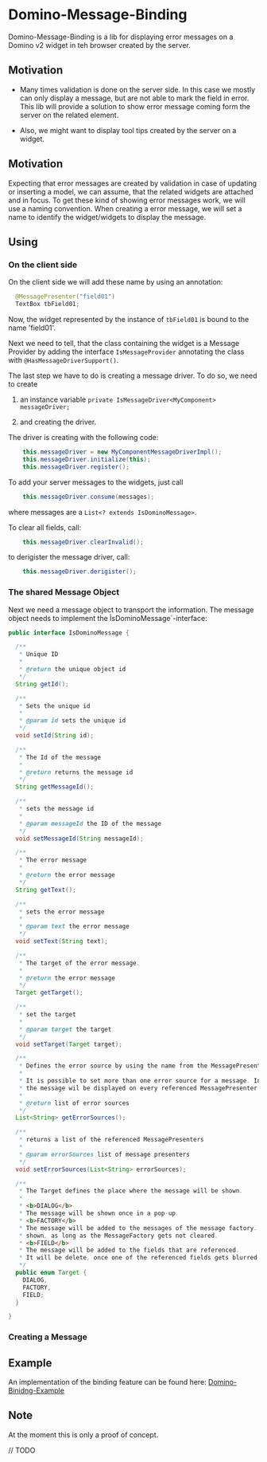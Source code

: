 # Domino-Message-Binding
Domino-Message-Binding is a lib for displaying error messages on a Domino v2 widget in teh browser created by the server.

## Motivation
* Many times validation is done on the server side. In this case we mostly can only display a message, but are not able to mark the field in error. This lib will provide a solution to show error message coming form the server on the related element.

* Also, we might want to display tool tips created by the server on a widget.

## Motivation
Expecting that error messages are created by validation in case of updating or inserting a model, we can assume, that the related widgets are attached and in focus. To get these kind of showing error messages work, we will use a naming convention. When creating a error message, we will set a name to identify the widget/widgets to display the message.

## Using

### On the client side
On the client side we will add these name by using an annotation:

```java
  @MessagePresenter("field01")
  TextBox tbField01;
```

Now, the widget represented by the instance of `tbField01` is bound to the name 'field01'.

Next we need to tell, that the class containing the widget is a Message Provider by adding the interface `IsMessageProvider`  annotating the class with `@HasMessageDriverSupport()`.

The last step we have to do is creating a message driver. To do so, we need to create

1. an instance variable `private IsMessageDriver<MyComponent> messageDriver;`

2. and creating the driver.

The driver is creating with the following code:

```java
    this.messageDriver = new MyComponentMessageDriverImpl();
    this.messageDriver.initialize(this);
    this.messageDriver.register();
```

To add your server messages to the widgets, just call
```java
    this.messageDriver.consume(messages);
```
where messages are a `List<? extends IsDominoMessage>`.

To clear all fields, call:
```java
    this.messageDriver.clearInvalid();
```

to derigister the message driver, call:
```java
    this.messageDriver.derigister();
```

### The shared Message Object
Next we need a message object to transport the information. The message object needs to implement the ÌsDominoMessage`-interface:

```java
public interface IsDominoMessage {

  /**
   * Unique ID
   *
   * @return the unique object id
   */
  String getId();

  /**
   * Sets the unique id
   *
   * @param id sets the unique id
   */
  void setId(String id);

  /**
   * The Id of the message
   *
   * @return returns the message id
   */
  String getMessageId();

  /**
   * sets the message id
   *
   * @param messageId the ID of the message
   */
  void setMessageId(String messageId);

  /**
   * The error message
   *
   * @return the error message
   */
  String getText();

  /**
   * sets the error message
   *
   * @param text the error message
   */
  void setText(String text);

  /**
   * The target of the error message.
   *
   * @return the error message
   */
  Target getTarget();

  /**
   * set the target
   *
   * @param target the target
   */
  void setTarget(Target target);

  /**
   * Defines the error source by using the name from the MessagePresenter annotation.
   * 
   * It is possible to set more than one error source for a message. In this case
   * the message wil be displayed on every referenced MessagePresenter
   *
   * @return list of error sources
   */
  List<String> getErrorSources();

  /**
   * returns a list of the referenced MessagePresenters
   *
   * @param errorSources list of message presenters
   */
  void setErrorSources(List<String> errorSources);

  /**
   * The Target defines the place where the message will be shown.
   *
   * <b>DIALOG</b>
   * The message will be shown once in a pop-up.
   * <b>FACTORY</b>
   * The message will be added to the messages of the message factory. It will be
   * shown, as long as the MessageFactory gets not cleared.
   * <b>FIELD</b>
   * The message will be added to the fields that are referenced.
   * It will be delete, once one of the referenced fields gets blurred ..
   */
  public enum Target {
    DIALOG,
    FACTORY,
    FIELD;
  }

}
```

### Creating a Message


## Example
An implementation of the binding feature can be found here: [Domino-Binidng-Example](https://github.com/NaluKit/domino-binding-example)

## Note
At the moment this is only a proof of concept.

// TODO

